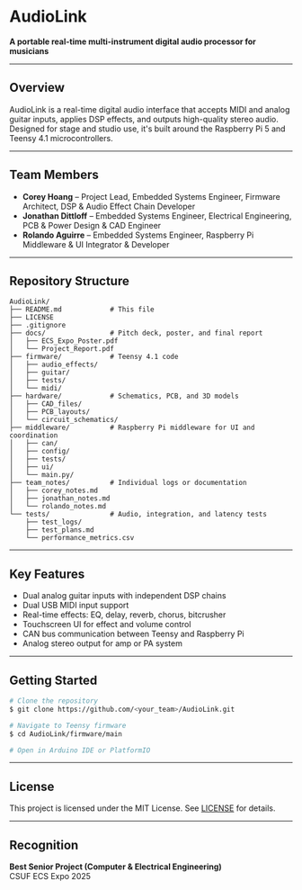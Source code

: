 # AudioLink

**A portable real-time multi-instrument digital audio processor for musicians**

---

## Overview
AudioLink is a real-time digital audio interface that accepts MIDI and analog guitar inputs, applies DSP effects, and outputs high-quality stereo audio. Designed for stage and studio use, it's built around the Raspberry Pi 5 and Teensy 4.1 microcontrollers.

---

## Team Members
- **Corey Hoang** – Project Lead, Embedded Systems Engineer, Firmware Architect, DSP & Audio Effect Chain Developer  
- **Jonathan Dittloff** – Embedded Systems Engineer, Electrical Engineering, PCB & Power Design & CAD Engineer  
- **Rolando Aguirre** – Embedded Systems Engineer, Raspberry Pi Middleware & UI Integrator & Developer  

---

## Repository Structure
```
AudioLink/
├── README.md            # This file
├── LICENSE
├── .gitignore
├── docs/                # Pitch deck, poster, and final report
│   ├── ECS_Expo_Poster.pdf
│   └── Project_Report.pdf
├── firmware/            # Teensy 4.1 code
│   ├── audio_effects/
│   ├── guitar/
│   ├── tests/
│   └── midi/
├── hardware/            # Schematics, PCB, and 3D models
│   ├── CAD_files/
│   ├── PCB_layouts/
│   └── circuit_schematics/
├── middleware/          # Raspberry Pi middleware for UI and coordination
│   ├── can/
│   ├── config/
│   ├── tests/
│   ├── ui/
│   └── main.py/
├── team_notes/          # Individual logs or documentation
│   ├── corey_notes.md
│   ├── jonathan_notes.md
│   └── rolando_notes.md
└── tests/               # Audio, integration, and latency tests
    ├── test_logs/
    ├── test_plans.md
    └── performance_metrics.csv
```

---

## Key Features
- Dual analog guitar inputs with independent DSP chains
- Dual USB MIDI input support
- Real-time effects: EQ, delay, reverb, chorus, bitcrusher
- Touchscreen UI for effect and volume control
- CAN bus communication between Teensy and Raspberry Pi
- Analog stereo output for amp or PA system

---

## Getting Started
```bash
# Clone the repository
$ git clone https://github.com/<your_team>/AudioLink.git

# Navigate to Teensy firmware
$ cd AudioLink/firmware/main

# Open in Arduino IDE or PlatformIO
```

---

## License
This project is licensed under the MIT License. See [LICENSE](./LICENSE) for details.

---

## Recognition
**Best Senior Project (Computer & Electrical Engineering)**  
CSUF ECS Expo 2025

